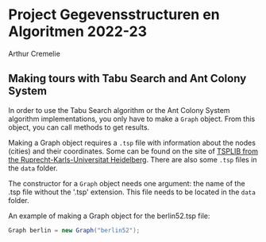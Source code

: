 # Project Gegevensstructuren en Algoritmen 2022-23
Arthur Cremelie

## Making tours with Tabu Search and Ant Colony System
In order to use the Tabu Search algorithm or the Ant Colony System algorithm implementations, you only have to make a `Graph` object. From this object, you can call methods to get results.

Making a Graph object requires a `.tsp` file with information about the nodes (cities) and their coordinates. Some can be found on the site of [TSPLIB from the Ruprecht-Karls-Universitat Heidelberg](http://comopt.ifi.uni-heidelberg.de/software/TSPLIB95/). There are also some `.tsp` files in the `data` folder.

The constructor for a `Graph` object needs one argument: the name of the .tsp file without the '.tsp' extension. This file needs to be located in the `data` folder.

An example of making a Graph object for the berlin52.tsp file:
```java
Graph berlin = new Graph("berlin52");
```
